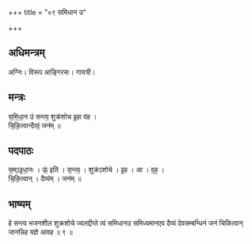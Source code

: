 +++
title = "०९ समिधान उ"

+++
## अधिमन्त्रम्
अग्निः। विरूप आङ्गिरसः। गायत्री।

## मन्त्रः
स॒मि॒धा॒न उ॑ सन्त्य॒ शुक्र॑शोच इ॒हा व॑ह ।  
चि॒कि॒त्वान्दैव्यं॒ जन॑म् ॥

## पदपाठः
स॒म्ऽइ॒धा॒नः । ऊं॒ इति॑ । स॒न्त्य॒ । शुक्र॑ऽशोचे । इ॒ह । आ । व॒ह॒ ।  
चि॒कि॒त्वान् । दैव्य॑म् । जन॑म् ॥

## भाष्यम्
हे सन्त्य भजनशील शुक्रशोचे ज्वलद्दीप्ते त्वं समिधानउ समिध्यमानएव दैव्यं देवसम्बन्धिनं जनं चिकित्वान् जानन्निह यज्ञे आवह ॥ ९ ॥